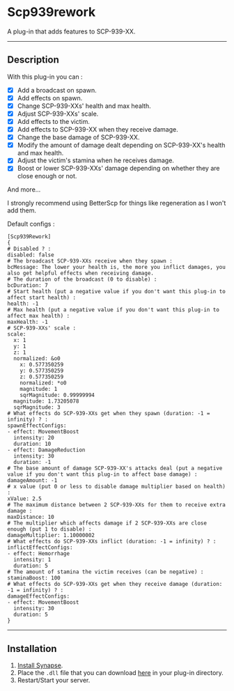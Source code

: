 # Scp939rework
A plug-in that adds features to SCP-939-XX.

***

## Description
With this plug-in you can :
- [x] Add a broadcast on spawn.
- [x] Add effects on spawn.
- [x] Change SCP-939-XXs' health and max health. 
- [x] Adjust SCP-939-XXs' scale.
- [x] Add effects to the victim.
- [x] Add effects to SCP-939-XX when they receive damage.
- [x] Change the base damage of SCP-939-XX.
- [x] Modify the amount of damage dealt depending on SCP-939-XX's health and max health.
- [x] Adjust the victim's stamina when he receives damage.
- [x] Boost or lower SCP-939-XXs' damage depending on whether they are close enough or not.

And more...

I strongly recommend using BetterScp for things like regeneration as I won't add them.

Default configs :
```
[Scp939Rework]
{
# Disabled ? :
disabled: false
# The broadcast SCP-939-XXs receive when they spawn :
bcMessage: The lower your health is, the more you inflict damages, you also get helpful effects when receiving damage.
# The duration of the broadcast (0 to disable) :
bcDuration: 7
# Start health (put a negative value if you don't want this plug-in to affect start health) :
health: -1
# Max health (put a negative value if you don't want this plug-in to affect max health) :
maxHealth: -1
# SCP-939-XXs' scale :
scale:
  x: 1
  y: 1
  z: 1
  normalized: &o0
    x: 0.577350259
    y: 0.577350259
    z: 0.577350259
    normalized: *o0
    magnitude: 1
    sqrMagnitude: 0.99999994
  magnitude: 1.73205078
  sqrMagnitude: 3
# What effects do SCP-939-XXs get when they spawn (duration: -1 = infinity) ? :
spawnEffectConfigs:
- effect: MovementBoost
  intensity: 20
  duration: 10
- effect: DamageReduction
  intensity: 30
  duration: -1
# The base amount of damage SCP-939-XX's attacks deal (put a negative value if you don't want this plug-in to affect base damage) :
damageAmount: -1
# x value (put 0 or less to disable damage multiplier based on health) :
xValue: 2.5
# The maximum distance between 2 SCP-939-XXs for them to receive extra damage :
maxDistance: 10
# The multiplier which affects damage if 2 SCP-939-XXs are close enough (put 1 to disable) :
damageMultiplier: 1.10000002
# What effects do SCP-939-XXs inflict (duration: -1 = infinity) ? :
inflictEffectConfigs:
- effect: Hemorrhage
  intensity: 1
  duration: 5
# The amount of stamina the victim receives (can be negative) :
staminaBoost: 100
# What effects do SCP-939-XXs get when they receive damage (duration: -1 = infinity) ? :
damageEffectConfigs:
- effect: MovementBoost
  intensity: 30
  duration: 5
}
```

***

## Installation
1. [Install Synapse](https://docs.synapsesl.xyz/setup/setup).
2. Place the `.dll` file that you can download [here](https://github.com/Fondation-Azarus/Scp939Rework/releases/latest) in your plug-in directory.
3. Restart/Start your server.
